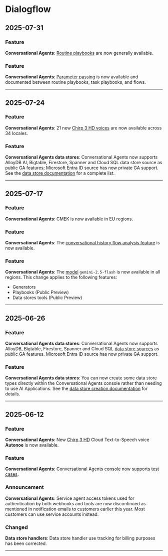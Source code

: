 # Dialogflow

## 2025-07-31

### Feature

**Conversational Agents**: [Routine playbooks](https://cloud.google.com/dialogflow/cx/docs/concept/playbook#routine) are now generally available.

### Feature

**Conversational Agents**: [Parameter passing](https://cloud.google.com/dialogflow/cx/docs/concept/playbook/parameter#passing-parameters) is now available and documented between routine playbooks, task playbooks, and flows.

---
## 2025-07-24

### Feature

**Conversational Agents**: 21 new [Chirp 3 HD voices](https://cloud.google.com/text-to-speech/docs/chirp3-hd) are now available across 34 locales.

### Feature

**Conversational Agents data stores**: Conversational Agents now supports AlloyDB AI, Bigtable, Firestore, Spanner and Cloud SQL data store source as public GA features; Microsoft Entra ID source has now private GA support. See the [data store documentation](https://cloud.google.com/dialogflow/cx/docs/concept/data-store) for a complete list.

---
## 2025-07-17

### Feature

**Conversational Agents**: CMEK is now available in EU regions.

### Feature

**Conversational Agents**: The [conversational history flow analysis feature](https://cloud.google.com/dialogflow/cx/docs/concept/conversation-history#flow-analysis-table) is now available.

### Feature

**Conversational Agents**: The [model](https://cloud.google.com/vertex-ai/generative-ai/docs/learn/model-versions) `gemini-2.5-flash` is now available in all regions. This change applies to the following features:

* Generators
* Playbooks (Public Preview)
* Data stores tools (Public Preview)

---
## 2025-06-26

### Feature

**Conversational Agents data stores**: Conversational Agents now supports AlloyDB, Bigtable, Firestore, Spanner and Cloud SQL [data store sources](https://cloud.google.com/dialogflow/cx/docs/concept/data-store#sources) as public GA features. Microsoft Entra ID source has now private GA support.

### Feature

**Conversational Agents data stores**: You can now create some data store types directly within the Conversational Agents console rather than needing to use AI Applications. See the [data store creation documentation](https://cloud.google.com/dialogflow/cx/docs/concept/data-store/handler#data-store-console) for details.

---
## 2025-06-12

### Feature

**Conversational Agents**: New [Chirp 3 HD](https://cloud.google.com/text-to-speech/docs/chirp3-hd) Cloud Text-to-Speech voice **Autonoe** is now available.

### Feature

**Conversational Agents**: Conversational Agents console now supports [test cases](https://cloud.google.com/dialogflow/cx/docs/concept/test-case).

### Announcement

**Conversational Agents**: Service agent access tokens used for authentication by both webhooks and tools are now discontinued as mentioned in notification emails to customers earlier this year. Most customers can use service accounts instead.

### Changed

**Data store handlers**: Data store handler use tracking for billing purposes has been corrected.

---
